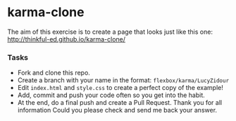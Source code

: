 # karma-clone

The aim of this exercise is to create a page that looks just like this one: http://thinkful-ed.github.io/karma-clone/

### Tasks

- Fork and clone this repo.
- Create a branch with your name in the format: `flexbox/karma/LucyZidour`
- Edit `index.html` and `style.css` to create a perfect copy of the example!
- Add, commit and push your code often so you get into the habit.
- At the end, do a final push and create a Pull Request.
  Thank you for all information Could you please check and send me back your answer.
